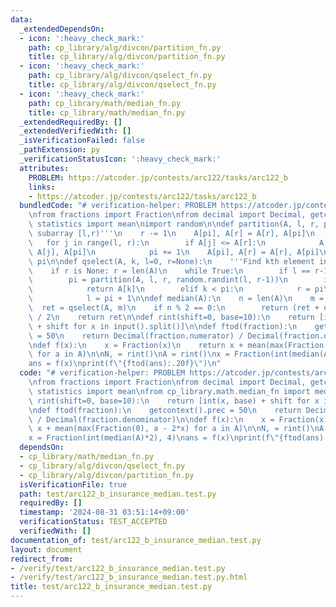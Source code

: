 ```yaml
---
data:
  _extendedDependsOn:
  - icon: ':heavy_check_mark:'
    path: cp_library/alg/divcon/partition_fn.py
    title: cp_library/alg/divcon/partition_fn.py
  - icon: ':heavy_check_mark:'
    path: cp_library/alg/divcon/qselect_fn.py
    title: cp_library/alg/divcon/qselect_fn.py
  - icon: ':heavy_check_mark:'
    path: cp_library/math/median_fn.py
    title: cp_library/math/median_fn.py
  _extendedRequiredBy: []
  _extendedVerifiedWith: []
  _isVerificationFailed: false
  _pathExtension: py
  _verificationStatusIcon: ':heavy_check_mark:'
  attributes:
    PROBLEM: https://atcoder.jp/contests/arc122/tasks/arc122_b
    links:
    - https://atcoder.jp/contests/arc122/tasks/arc122_b
  bundledCode: "# verification-helper: PROBLEM https://atcoder.jp/contests/arc122/tasks/arc122_b\n\
    \nfrom fractions import Fraction\nfrom decimal import Decimal, getcontext\nfrom\
    \ statistics import mean\nimport random\n\ndef partition(A, l, r, pi):\n    '''Partition\
    \ subarray [l,r)'''\n    r -= 1\n    A[pi], A[r] = A[r], A[pi]\n    pi = l\n \
    \   for j in range(l, r):\n        if A[j] <= A[r]:\n            A[pi], A[j] =\
    \ A[j], A[pi]\n            pi += 1\n    A[pi], A[r] = A[r], A[pi]\n    return\
    \ pi\n\ndef qselect(A, k, l=0, r=None):\n    '''Find kth element in subarray [l,r)'''\n\
    \    if r is None: r = len(A)\n    while True:\n        if l == r-1: return A[k]\n\
    \        pi = partition(A, l, r, random.randint(l, r-1))\n        if k == pi:\n\
    \            return A[k]\n        elif k < pi:\n            r = pi\n        else:\n\
    \            l = pi + 1\n\ndef median(A):\n    n = len(A)\n    m = n // 2\n  \
    \  ret = qselect(A, m)\n    if n % 2 == 0:\n        return (ret + qselect(A, m-1))\
    \ / 2\n    return ret\n\ndef rint(shift=0, base=10):\n    return [int(x, base)\
    \ + shift for x in input().split()]\n\ndef ftod(fraction):\n    getcontext().prec\
    \ = 50\n    return Decimal(fraction.numerator) / Decimal(fraction.denominator)\n\
    \ndef f(x):\n    x = Fraction(x)\n    return x + mean(max(Fraction(0), a - 2*x)\
    \ for a in A)\n\nN, = rint()\nA = rint()\nx = Fraction(int(median(A)*2), 4)\n\
    ans = f(x)\nprint(f\"{ftod(ans):.20f}\")\n"
  code: "# verification-helper: PROBLEM https://atcoder.jp/contests/arc122/tasks/arc122_b\n\
    \nfrom fractions import Fraction\nfrom decimal import Decimal, getcontext\nfrom\
    \ statistics import mean\nfrom cp_library.math.median_fn import median\n\ndef\
    \ rint(shift=0, base=10):\n    return [int(x, base) + shift for x in input().split()]\n\
    \ndef ftod(fraction):\n    getcontext().prec = 50\n    return Decimal(fraction.numerator)\
    \ / Decimal(fraction.denominator)\n\ndef f(x):\n    x = Fraction(x)\n    return\
    \ x + mean(max(Fraction(0), a - 2*x) for a in A)\n\nN, = rint()\nA = rint()\n\
    x = Fraction(int(median(A)*2), 4)\nans = f(x)\nprint(f\"{ftod(ans):.20f}\")"
  dependsOn:
  - cp_library/math/median_fn.py
  - cp_library/alg/divcon/qselect_fn.py
  - cp_library/alg/divcon/partition_fn.py
  isVerificationFile: true
  path: test/arc122_b_insurance_median.test.py
  requiredBy: []
  timestamp: '2024-08-31 03:51:14+09:00'
  verificationStatus: TEST_ACCEPTED
  verifiedWith: []
documentation_of: test/arc122_b_insurance_median.test.py
layout: document
redirect_from:
- /verify/test/arc122_b_insurance_median.test.py
- /verify/test/arc122_b_insurance_median.test.py.html
title: test/arc122_b_insurance_median.test.py
---
```

